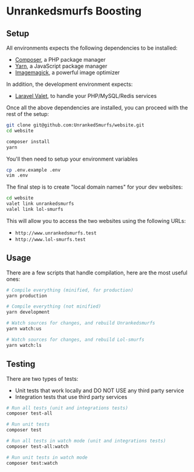 # Unrankedsmurfs Boosting

## Setup

All environments expects the following dependencies to be installed:
-   [Composer](https://getcomposer.org/), a PHP package manager
-   [Yarn](https://yarnpkg.com/lang/en/), a JavaScript package manager
-   [Imagemagick](https://doc.ubuntu-fr.org/imagemagick), a powerful image optimizer

In addition, the development environment expects:
-   [Laravel Valet](https://laravel.com/docs/5.7/valet), to handle your PHP/MySQL/Redis services

Once all the above dependencies are installed, you can proceed with the rest of the setup:

```bash
git clone git@github.com:UnrankedSmurfs/website.git
cd website

composer install
yarn
```

You'll then need to setup your environment variables

```bash
cp .env.example .env
vim .env
```

The final step is to create "local domain names" for your dev websites:

```bash
cd website
valet link unrankedsmurfs
valel link lol-smurfs
```

This will allow you to access the two websites using the following URLs:

-   `http://www.unrankedsmurfs.test`
-   `http://www.lol-smurfs.test`

## Usage

There are a few scripts that handle compilation, here are the most useful ones:

```bash
# Compile everything (minified, for production)
yarn production

# Compile everything (not minified)
yarn development

# Watch sources for changes, and rebuild Unrankedsmurfs
yarn watch:us

# Watch sources for changes, and rebuild Lol-smurfs
yarn watch:ls
```

## Testing

There are two types of tests:

-   Unit tests that work locally and DO NOT USE any third party service
-   Integration tests that use third party services

```bash
# Run all tests (unit and integrations tests)
composer test-all

# Run unit tests
composer test

# Run all tests in watch mode (unit and integrations tests)
composer test-all:watch

# Run unit tests in watch mode
composer test:watch
```
